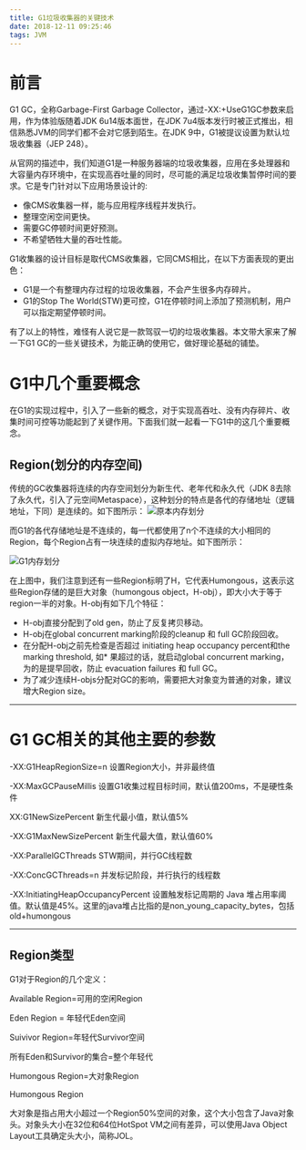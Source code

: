 ```yaml
---
title: G1垃圾收集器的关键技术
date: 2018-12-11 09:25:46
tags: JVM
---
```


# 前言

G1 GC，全称Garbage-First Garbage Collector，通过-XX:+UseG1GC参数来启用，作为体验版随着JDK 6u14版本面世，在JDK 7u4版本发行时被正式推出，相信熟悉JVM的同学们都不会对它感到陌生。在JDK 9中，G1被提议设置为默认垃圾收集器（JEP 248）。

<!--more-->

从官网的描述中，我们知道G1是一种服务器端的垃圾收集器，应用在多处理器和大容量内存环境中，在实现高吞吐量的同时，尽可能的满足垃圾收集暂停时间的要求。它是专门针对以下应用场景设计的:

- 像CMS收集器一样，能与应用程序线程并发执行。
- 整理空闲空间更快。
- 需要GC停顿时间更好预测。
- 不希望牺牲大量的吞吐性能。

G1收集器的设计目标是取代CMS收集器，它同CMS相比，在以下方面表现的更出色：

- G1是一个有整理内存过程的垃圾收集器，不会产生很多内存碎片。
- G1的Stop The World(STW)更可控，G1在停顿时间上添加了预测机制，用户可以指定期望停顿时间。

有了以上的特性，难怪有人说它是一款驾驭一切的垃圾收集器。本文带大家来了解一下G1 GC的一些关键技术，为能正确的使用它，做好理论基础的铺垫。

# G1中几个重要概念

在G1的实现过程中，引入了一些新的概念，对于实现高吞吐、没有内存碎片、收集时间可控等功能起到了关键作用。下面我们就一起看一下G1中的这几个重要概念。

## Region(划分的内存空间)

传统的GC收集器将连续的内存空间划分为新生代、老年代和永久代（JDK 8去除了永久代，引入了元空间Metaspace），这种划分的特点是各代的存储地址（逻辑地址，下同）是连续的。如下图所示：
![原本内存划分](/img/2018/12/7/G1by1.png)

而G1的各代存储地址是不连续的，每一代都使用了n个不连续的大小相同的Region，每个Region占有一块连续的虚拟内存地址。如下图所示：

![G1内存划分](/img/2018/12/7/G1New.png)

在上图中，我们注意到还有一些Region标明了H，它代表Humongous，这表示这些Region存储的是巨大对象（humongous object，H-obj），即大小大于等于region一半的对象。H-obj有如下几个特征：

* H-obj直接分配到了old gen，防止了反复拷贝移动。
* H-obj在global concurrent marking阶段的cleanup 和 full GC阶段回收。
* 在分配H-obj之前先检查是否超过 initiating heap occupancy percent和the marking threshold, 如* 果超过的话，就启动global concurrent marking，为的是提早回收，防止 evacuation failures 和 full GC。
* 为了减少连续H-objs分配对GC的影响，需要把大对象变为普通的对象，建议增大Region size。

---

# G1 GC相关的其他主要的参数

-XX:G1HeapRegionSize=n        设置Region大小，并非最终值  

-XX:MaxGCPauseMillis             设置G1收集过程目标时间，默认值200ms，不是硬性条件

XX:G1NewSizePercent              新生代最小值，默认值5%

-XX:G1MaxNewSizePercent      新生代最大值，默认值60%

 -XX:ParallelGCThreads             STW期间，并行GC线程数 

-XX:ConcGCThreads=n            并发标记阶段，并行执行的线程数

-XX:InitiatingHeapOccupancyPercent   设置触发标记周期的 Java 堆占用率阈值。默认值是45%。这里的java堆占比指的是non_young_capacity_bytes，包括old+humongous



---

## Region类型

G1对于Region的几个定义：

Available Region=可用的空闲Region  

Eden Region = 年轻代Eden空间  

Suivivor Region=年轻代Survivor空间  

所有Eden和Survivor的集合=整个年轻代  

Humongous Region=大对象Region  

Humongous Region  

大对象是指占用大小超过一个Region50%空间的对象，这个大小包含了Java对象头。对象头大小在32位和64位HotSpot VM之间有差异，可以使用Java Object Layout工具确定头大小，简称JOL。
